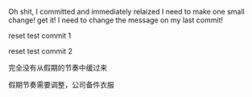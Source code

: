 Oh shit, I committed and immediately relaized I need to make one small change!
get it!
I need to change the message on my last commit!

reset test commit 1

reset test commit 2

完全没有从假期的节奏中缓过来

假期节奏需要调整，公司备件衣服
